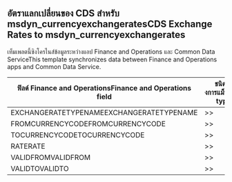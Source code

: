 ## <a name="cds-exchange-rates-to-msdyn_currencyexchangerates"></a><span data-ttu-id="7f0a6-101">อัตราแลกเปลี่ยนของ CDS สำหรับ msdyn_currencyexchangerates</span><span class="sxs-lookup"><span data-stu-id="7f0a6-101">CDS Exchange Rates to msdyn_currencyexchangerates</span></span>

<span data-ttu-id="7f0a6-102">เท็มเพลตนี้ซิงโครไนส์ข้อมูลระหว่างแอป Finance and Operations และ Common Data Service</span><span class="sxs-lookup"><span data-stu-id="7f0a6-102">This template synchronizes data between Finance and Operations apps and Common Data Service.</span></span>

<span data-ttu-id="7f0a6-103">ฟิลด์ Finance and Operations</span><span class="sxs-lookup"><span data-stu-id="7f0a6-103">Finance and Operations field</span></span> | <span data-ttu-id="7f0a6-104">ชนิดของการแม็ป</span><span class="sxs-lookup"><span data-stu-id="7f0a6-104">Map type</span></span> | <span data-ttu-id="7f0a6-105">ฟิลด์ Dynamics 365 อื่นๆ</span><span class="sxs-lookup"><span data-stu-id="7f0a6-105">Other Dynamics 365 field</span></span> | <span data-ttu-id="7f0a6-106">ค่าเริ่มต้น</span><span class="sxs-lookup"><span data-stu-id="7f0a6-106">Default value</span></span>
---|---|---|---
<span data-ttu-id="7f0a6-107">EXCHANGERATETYPENAME</span><span class="sxs-lookup"><span data-stu-id="7f0a6-107">EXCHANGERATETYPENAME</span></span> | >> | <span data-ttu-id="7f0a6-108">msdyn_exchangeratetypename</span><span class="sxs-lookup"><span data-stu-id="7f0a6-108">msdyn_exchangeratetypename</span></span> | 
<span data-ttu-id="7f0a6-109">FROMCURRENCYCODE</span><span class="sxs-lookup"><span data-stu-id="7f0a6-109">FROMCURRENCYCODE</span></span> | >> | <span data-ttu-id="7f0a6-110">msdyn_fromcurrencycode</span><span class="sxs-lookup"><span data-stu-id="7f0a6-110">msdyn_fromcurrencycode</span></span> | 
<span data-ttu-id="7f0a6-111">TOCURRENCYCODE</span><span class="sxs-lookup"><span data-stu-id="7f0a6-111">TOCURRENCYCODE</span></span> | >> | <span data-ttu-id="7f0a6-112">msdyn_tocurrencycode</span><span class="sxs-lookup"><span data-stu-id="7f0a6-112">msdyn_tocurrencycode</span></span> | 
<span data-ttu-id="7f0a6-113">RATE</span><span class="sxs-lookup"><span data-stu-id="7f0a6-113">RATE</span></span> | >> | <span data-ttu-id="7f0a6-114">msdyn_exchangerate</span><span class="sxs-lookup"><span data-stu-id="7f0a6-114">msdyn_exchangerate</span></span> | 
<span data-ttu-id="7f0a6-115">VALIDFROM</span><span class="sxs-lookup"><span data-stu-id="7f0a6-115">VALIDFROM</span></span> | >> | <span data-ttu-id="7f0a6-116">msdyn_validfrom</span><span class="sxs-lookup"><span data-stu-id="7f0a6-116">msdyn_validfrom</span></span> | 
<span data-ttu-id="7f0a6-117">VALIDTO</span><span class="sxs-lookup"><span data-stu-id="7f0a6-117">VALIDTO</span></span> | >> | <span data-ttu-id="7f0a6-118">msdyn_validto</span><span class="sxs-lookup"><span data-stu-id="7f0a6-118">msdyn_validto</span></span> | 
